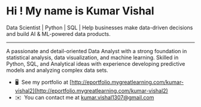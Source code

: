 Hi ! My name is Kumar Vishal
====================================================================================================================================

Data Scientist | Python | SQL | Help businesses make data-driven decisions and build AI & ML-powered data products.

---------------------------

A passionate and detail-oriented Data Analyst with a strong foundation in statistical analysis, data visualization, and machine learning. Skilled in Python, SQL, and Analytical ideas with experience developing predictive models and analyzing complex data sets.

*   🖥️  See my portfolio at [http://eportfolio.mygreatlearning.com/kumar-vishal2](http://eportfolio.mygreatlearning.com/kumar-vishal2)
*   ✉️  You can contact me at [kumar.vishal1307@gmail.com](mailto:kumar.vishal1307@gmail.com)
                   
